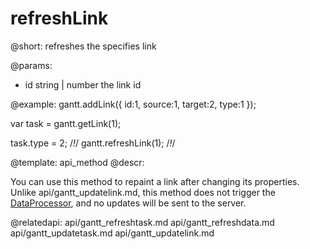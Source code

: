 refreshLink
=============
@short: refreshes the specifies link
	

@params:
- id	string | number	the link id



@example:
gantt.addLink({
    id:1,
    source:1,
    target:2,
    type:1
});

var task = gantt.getLink(1);

task.type = 2; /*!*/
gantt.refreshLink(1);       /*!*/

@template:	api_method
@descr:

You can use this method to repaint a link after changing its properties. Unlike api/gantt_updatelink.md, this method does not trigger the [DataProcessor](desktop/server_side.md), and no updates will be sent to the server.

@relatedapi:
    api/gantt_refreshtask.md
    api/gantt_refreshdata.md
    api/gantt_updatetask.md
    api/gantt_updatelink.md